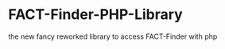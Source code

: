 FACT-Finder-PHP-Library
=======================

the new fancy reworked library to access FACT-Finder with php
